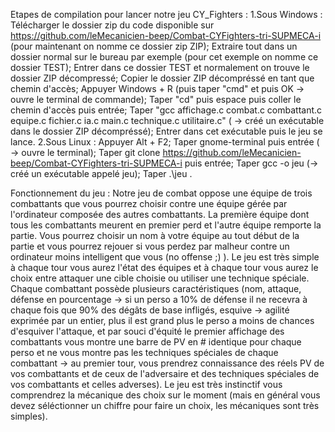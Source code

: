 Etapes de compilation pour lancer notre jeu CY_Fighters :
1.Sous Windows :  Télécharger le dossier zip du code disponible sur https://github.com/leMecanicien-beep/Combat-CYFighters-tri-SUPMECA-i (pour maintenant on nomme ce dossier zip ZIP);
                  Extraire tout dans un dossier normal sur le bureau par exemple (pour cet exemple on nomme ce dossier TEST);
                  Entrer dans ce dossier TEST et normalement on trouve le dossier ZIP décompressé;
                  Copier le dossier ZIP décompréssé en tant que chemin d'accès;
                  Appuyer Windows + R (puis taper "cmd" et puis OK -> ouvre le terminal de commande);
                  Taper "cd" puis espace puis coller le chemin d'accès puis entrée;
                  Taper "gcc affichage.c combat.c combattant.c equipe.c fichier.c ia.c main.c technique.c utilitaire.c" ( -> créé un exécutable dans le dossier ZIP décompréssé);
                  Entrer dans cet exécutable puis le jeu se lance.
2.Sous Linux :    Appuyer Alt + F2;
                  Taper gnome-terminal puis entrée ( -> ouvre le terminal);
                  Taper git clone https://github.com/leMecanicien-beep/Combat-CYFighters-tri-SUPMECA-i puis entrée;
                  Taper gcc -o jeu (-> créé un exécutable appelé jeu);
                  Taper .\jeu .

Fonctionnement du jeu : Notre jeu de combat oppose une équipe de trois combattants que vous pourrez choisir contre une équipe gérée par l'ordinateur composée des autres combattants. La première équipe dont tous les combattants meurent en premier perd et l'autre équipe remporte la partie. Vous pourrez choisir un nom à votre équipe au tout début de la partie et vous pourrez rejouer si vous perdez par malheur contre un ordinateur moins intelligent que vous (no offense ;) ). Le jeu est très simple à chaque tour vous aurez l'état des équipes et à chaque tour vous aurez le choix entre attaquer une cible choisie ou utiliser une technique spéciale. Chaque combattant possède plusieurs caractéristiques (nom, attaque, défense en pourcentage -> si un perso a 10% de défense il ne recevra à chaque fois que 90% des dégâts de base infligés, esquive -> agilité exprimée par un entier, plus il est grand plus le perso a moins de chances d'esquiver l'attaque, et par souci d'équité le premier affichage des combattants vous montre une barre de PV en # identique pour chaque perso et ne vous montre pas les techniques spéciales de chaque combattant -> au premier tour, vous prendrez connaissance des réels PV de vos combattants et de ceux de l'adversaire et des techniques spéciales de vos combattants et celles adverses). Le jeu est très instinctif vous comprendrez la mécanique des choix sur le moment (mais en général vous devez séléctionner un chiffre pour faire un choix, les mécaniques sont très simples).
